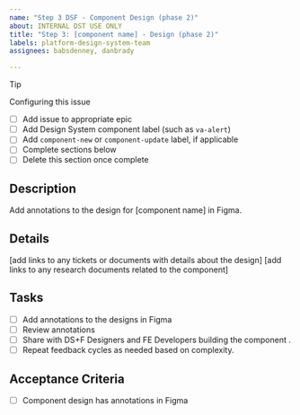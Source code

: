 ```yaml
---
name: "Step 3 DSF - Component Design (phase 2)"
about: INTERNAL DST USE ONLY
title: "Step 3: [component name] - Design (phase 2)"
labels: platform-design-system-team
assignees: babsdenney, danbrady

---
```


> [!TIP]
>
> Configuring this issue
>
> - [ ] Add issue to appropriate epic
> - [ ] Add Design System component label (such as `va-alert`)
> - [ ] Add `component-new` or `component-update` label, if applicable
> - [ ] Complete sections below
> - [ ] Delete this section once complete

## Description
Add annotations to the design for [component name] in Figma.

## Details
[add links to any tickets or documents with details about the design]
[add links to any research documents related to the component]

## Tasks
- [ ] Add annotations to the designs in Figma 
- [ ] Review annotations
- [ ] Share with DS+F Designers and FE Developers building the component .
- [ ] Repeat feedback cycles as needed based on complexity.

## Acceptance Criteria
- [ ] Component design has annotations in Figma
